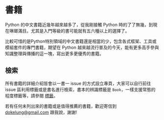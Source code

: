 # 書籍

Python 的中文書籍近幾年越來越多了，從我剛接觸 Python 時的了了無幾，到現在琳瑯滿目。尤其是入門等級的書可能就有五六種以上的選擇了。

比較可惜的是Python特別領域的中文書籍還是相當的少，包含各式框架、工具或模組套件的專門書籍，期望在 Python 越來越流行普及的今天，能有更多高手參與知識整理與傳播的這一塊，寫出更多更優秀的書籍。

## 檢索

所有書籍的詳細介紹皆會以一書一 issue 的方式設立專頁，大家可以自行前往 issue 區利用標籤或是書名進行檢索，書本的辨識標籤是 `Book`，一樣支援常態的程度標籤等，請參閱 [標籤](../tags.md)。

若有任何未列出來的書籍或是值得推薦的書籍，歡迎寄信到 dokelung@gmail.com 跟我說，謝謝!
